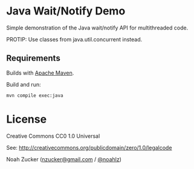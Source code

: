 Java Wait/Notify Demo
=====================

Simple demonstration of the Java wait/notify API for multithreaded code.

PROTIP: Use classes from java.util.concurrent instead.

Requirements
------------

Builds with [Apache Maven](http://maven.apache.org).

Build and run:

    mvn compile exec:java

# License

Creative Commons CC0 1.0 Universal 

See: http://creativecommons.org/publicdomain/zero/1.0/legalcode

Noah Zucker (nzucker@gmail.com / [@noahlz](http://twitter.com/noahlz))

